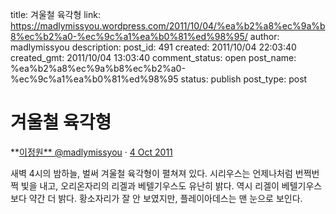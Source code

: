 title: 겨울철 육각형
link: https://madlymissyou.wordpress.com/2011/10/04/%ea%b2%a8%ec%9a%b8%ec%b2%a0-%ec%9c%a1%ea%b0%81%ed%98%95/
author: madlymissyou
description: 
post_id: 491
created: 2011/10/04 22:03:40
created_gmt: 2011/10/04 13:03:40
comment_status: open
post_name: %ea%b2%a8%ec%9a%b8%ec%b2%a0-%ec%9c%a1%ea%b0%81%ed%98%95
status: publish
post_type: post

# 겨울철 육각형

**[이정원** @madlymissyou](https://twitter.com/madlymissyou) · [4 Oct 2011](https://twitter.com/madlymissyou/status/120940966726205440)

새벽 4시의 밤하늘, 벌써 겨울철 육각형이 펼쳐져 있다. 시리우스는 언제나처럼 번쩍번쩍 빛을 내고, 오리온자리의 리겔과 베텔기우스도 유난히 밝다. 역시 리겔이 베텔기우스보다 약간 더 밝다. 황소자리가 잘 안 보였지만, 플레이아데스는 맨 눈으로 보인다.